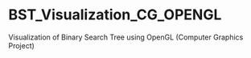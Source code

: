 # BST_Visualization_CG_OPENGL
Visualization of Binary Search Tree using OpenGL (Computer Graphics Project)
